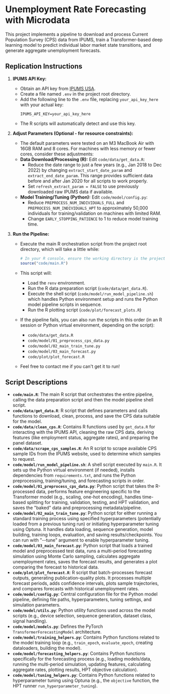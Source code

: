 # Unemployment Rate Forecasting with Microdata

This project implements a pipeline to download and process Current Population Survey (CPS) data from IPUMS, train a Transformer-based deep learning model to predict individual labor market state transitions, and generate aggregate unemployment forecasts.

## Replication Instructions

1.  **IPUMS API Key:**
    *   Obtain an API key from [IPUMS USA](https://usa.ipums.org/usa/).
    *   Create a file named `.env` in the project root directory.
    *   Add the following line to the `.env` file, replacing `your_api_key_here` with your actual key:
        ```
        IPUMS_API_KEY=your_api_key_here
        ```
    *   The R scripts will automatically detect and use this key.

2.  **Adjust Parameters (Optional - for resource constraints):**
    *   The default parameters were tested on an M3 MacBook Air with 16GB RAM and 8 cores. For machines with less memory or fewer cores, consider these adjustments:
    *   **Data Download/Processing (R):** Edit `code/data/get_data.R`:
        *   Reduce the date range to just a few years (e.g., Jan 2018 to Dec 2022) by changing `extract_start_date_param` and `extract_end_date_param`. This range provides sufficient data before and after Jan 2020 for all scripts to work properly.
        *   Set `refresh_extract_param = FALSE` to use previously downloaded raw IPUMS data if available.
    *   **Model Training/Tuning (Python):** Edit `code/model/config.py`:
        *   Reduce `PREPROCESS_NUM_INDIVIDUALS_FULL` and `PREPROCESS_NUM_INDIVIDUALS_HPT` to approximately 50,000 individuals for training/validation on machines with limited RAM.
        *   Change `EARLY_STOPPING_PATIENCE` to 1 to reduce model training time.

3.  **Run the Pipeline:**
    *   Execute the main R orchestration script from the project root directory, which will take a little while:
        ```R
        # In your R console, ensure the working directory is the project root
        source("code/main.R")
        ```
    *   This script will:
        *   Load the `renv` environment.
        *   Run the R data preparation script (`code/data/get_data.R`).
        *   Execute the shell script (`code/model/run_model_pipeline.sh`) which handles Python environment setup and runs the Python model pipeline scripts in sequence.
        * Run the R plotting script (`code/plot/forecast_plots.R`)

    *   If the pipeline fails, you can also run the scripts in this order (in an R session or Python virtual environment, depending on the script):
        *   `code/data/get_data.R`
        *   `code/model/01_preprocess_cps_data.py`
        *   `code/model/02_main_train_tune.py`
        *   `code/model/03_main_forecast.py`
        *   `code/plot/plot_forecast.R`

    *   Feel free to contact me if you can't get it to run!

## Script Descriptions

*   **`code/main.R`**: The main R script that orchestrates the entire pipeline, calling the data preparation script and then the model pipeline shell script.
*   **`code/data/get_data.R`**: R script that defines parameters and calls functions to download, clean, process, and save the CPS data suitable for the model.
*   **`code/data/clean_cps.R`**: Contains R functions used by `get_data.R` for interacting with the IPUMS API, cleaning the raw CPS data, deriving features (like employment status, aggregate rates), and preparing the panel dataset.
*   **`code/data/scrape_cps_samples.R`**: An R script to scrape available CPS sample IDs from the IPUMS website, used to determine which samples to request.
*   **`code/model/run_model_pipeline.sh`**: A shell script executed by `main.R`. It sets up the Python virtual environment (if needed), installs dependencies from `requirements.txt`, and runs the Python preprocessing, training/tuning, and forecasting scripts in order.
*   **`code/model/01_preprocess_cps_data.py`**: Python script that takes the R-processed data, performs feature engineering specific to the Transformer model (e.g., scaling, one-hot encoding), handles time-based splitting for training, validation, testing, and HPT validation, and saves the "baked" data and preprocessing metadata/pipeline.
*   **`code/model/02_main_train_tune.py`**: Python script for either running a standard training process using specified hyperparameters (potentially loaded from a previous tuning run) or initiating hyperparameter tuning using Optuna. It handles data loading, sequence generation, model building, training loops, evaluation, and saving results/checkpoints. You can run with "--tune" argument to enable hyperparameter tuning.
*   **`code/model/03_main_forecast.py`**: Python script that loads a trained model and preprocessed test data, runs a multi-period forecasting simulation using Monte Carlo sampling, calculates aggregate unemployment rates, saves the forecast results, and generates a plot comparing the forecast to historical data.
*   **`code/plot/plot_forecast.R`**: R script that batch-processes forecast outputs, generating publication-quality plots. It processes multiple forecast periods, adds confidence intervals, plots sample trajectories, and compares forecasts with historical unemployment rates.
*   **`code/model/config.py`**: Central configuration file for the Python model pipeline, defining file paths, hyperparameters, tuning settings, and simulation parameters.
*   **`code/model/utils.py`**: Python utility functions used across the model scripts (e.g., device selection, sequence generation, dataset class, signal handling).
*   **`code/model/models.py`**: Defines the PyTorch `TransformerForecastingModel` architecture.
*   **`code/model/training_helpers.py`**: Contains Python functions related to the model training loop (e.g., `train_epoch`, `evaluate_epoch`, creating dataloaders, building the model).
*   **`code/model/forecasting_helpers.py`**: Contains Python functions specifically for the forecasting process (e.g., loading models/data, running the multi-period simulation, updating features, calculating aggregate rates, plotting results, HPT objective calculation).
*   **`code/model/tuning_helpers.py`**: Contains Python functions related to hyperparameter tuning using Optuna (e.g., the `objective` function, the HPT runner `run_hyperparameter_tuning`).